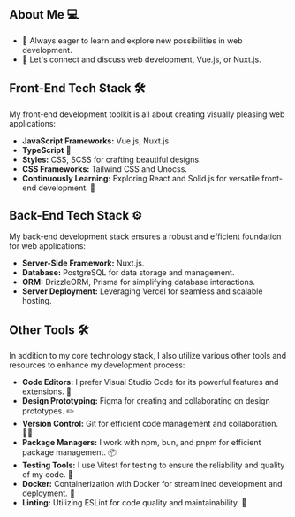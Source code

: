 ## About Me 💻

- 🚀 Always eager to learn and explore new possibilities in web development.
- 💬 Let's connect and discuss web development, Vue.js, or Nuxt.js.

## Front-End Tech Stack 🛠️

My front-end development toolkit is all about creating visually pleasing web applications:

- **JavaScript Frameworks:** Vue.js, Nuxt.js
- **TypeScript** 📘
- **Styles:** CSS, SCSS for crafting beautiful designs.
- **CSS Frameworks:** Tailwind CSS and Unocss.
- **Continuously Learning:** Exploring React and Solid.js for versatile front-end development. 📖

## Back-End Tech Stack ⚙️

My back-end development stack ensures a robust and efficient foundation for web applications:

- **Server-Side Framework:** Nuxt.js.
- **Database:** PostgreSQL for data storage and management.
- **ORM:** DrizzleORM, Prisma for simplifying database interactions.
- **Server Deployment:** Leveraging Vercel for seamless and scalable hosting.

## Other Tools 🛠️

In addition to my core technology stack, I also utilize various other tools and resources to enhance my development process:

- **Code Editors:** I prefer Visual Studio Code for its powerful features and extensions. 📝
- **Design Prototyping:** Figma for creating and collaborating on design prototypes. ✏️
- **Version Control:** Git for efficient code management and collaboration. 🧑‍💻
- **Package Managers:** I work with npm, bun, and pnpm for efficient package management. 📦
- **Testing Tools:** I use Vitest for testing to ensure the reliability and quality of my code. 🧪
- **Docker:** Containerization with Docker for streamlined development and deployment. 🐳
- **Linting:** Utilizing ESLint for code quality and maintainability. 🚀

